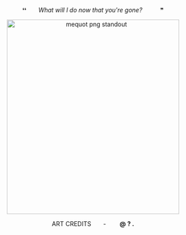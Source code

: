 

<p align="center">
 ❛❛  <i>What will I do now that you're gone?</i>   ❞
<p align="center">
<img width="400" height="450" alt="mequot png standout" src="https://github.com/user-attachments/assets/d41a24e1-dbe4-446d-99bc-40acd6fe6121" />


<p align="center">
ART CREDITS  -   <b>@ ? .</b>

